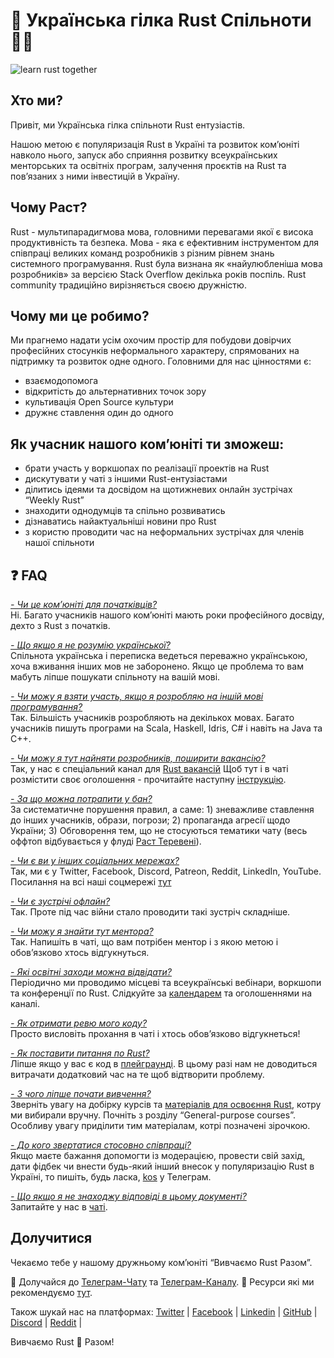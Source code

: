 # 🦀 Українська гілка Rust Спільноти 💙💛

![learn rust together](https://raw.githubusercontent.com/rust-lang-ua/learn_rust_together/b60b4f7155d7b00c58e1f8d8820f2bb23f82799e/asset/logo/Collage_2.jpg)

## Хто ми?
Привіт, ми Українська гілка спільноти Rust ентузіастів.

Нашою метою є популяризація Rust в Україні та розвиток ком’юніті навколо нього, запуск або сприяння розвитку всеукраїнських менторських та освітніх програм, залучення проєктів на Rust та пов’язаних з ними інвестицій в Україну. 

## Чому Раст?
Rust - мультипарадигмова мова, головними перевагами якої є висока продуктивність та безпека. Мова - яка є ефективним інструментом для співпраці великих команд розробників з різним рівнем знань системного програмування. Rust була визнана як «найулюбленіша мова розробників» за версією Stack Overflow декілька років поспіль. Rust community традиційно вирізняється своєю дружністю.

## Чому ми це робимо?
Ми прагнемо надати усім охочим простір для побудови довірчих професійних стосунків неформального характеру, спрямованих на підтримку та розвиток одне одного.
Головними для нас цінностями є:
- взаємодопомога 
- відкритість до альтернативних точок зору
- культивація Open Source культури
- дружнє ставлення один до одного

## Як учасник нашого ком’юніті ти зможеш:
- брати участь у воркшопах по реалізації проектів на Rust
- дискутувати у чаті з іншими Rust-ентузіастами
- ділитись ідеями та досвідом на щотижневих онлайн зустрічах  “Weekly Rust”
- знаходити однодумців та спільно розвиватись
- дізнаватись найактуальніші новини про Rust 
- з користю проводити час на неформальних зустрічах для членів нашої спільноти

## :question: FAQ

<ins>*- Чи це ком’юніті для початківців?*</ins><br/>
Ні. Багато учасників нашого ком’юніті мають роки професійного досвіду, дехто з Rust з початків.

<ins>*- Що якщо я не розумію української?*</ins><br/>
Спільнота українська і переписка ведеться переважно українською, хоча вживання інших мов не заборонено. Якщо це проблема то вам мабуть ліпше пошукати спільноту на вашій мові.

<ins>*- Чи можу я взяти участь, якщо я розробляю на іншій мові програмування?*</ins><br/>
Так. Більшість учасників розробляють на декількох мовах. Багато учасників пишуть програми на Scala, Haskell, Idris, C# і навіть на Java та C++. 

<ins>*- Чи можу я тут найняти розробників, поширити вакансію?*</ins><br/>
Так, у нас є спеціальний канал для [Rust вакансій](https://t.me/rust_jobs_ua) Щоб тут і в чаті розмістити  своє оголошення - прочитайте наступну [інструкцію](https://telegra.ph/Rust-Jobs-UA-08-04).

<ins>*- За що можна потрапити у бан?*</ins><br/>
За систематичне порушення правил, а саме: 1) зневажливе ставлення до інших учасників, образи, погрози; 2) пропаганда агресії щодо України; 3) Обговорення тем, що не стосуються тематики чату (весь оффтоп відбувається у флуді [Раст Теревені](https://t.me/rust_tereveni)).

<ins>*- Чи є ви у інших соціальних мережах?*</ins><br/> 
Так, ми є у Twitter, Facebook, Discord, Patreon, Reddit, LinkedIn, YouTube. Посилання на всі наші соцмережі [тут](https://t.me/rustlang_ua/2383) 

<ins>*- Чи є зустрічі офлайн?*</ins><br/>
Так. Проте під час війни стало проводити такі зустріч складніше. 

<ins>*- Чи можу я знайти тут ментора?*</ins><br/>
Так. Напишіть в чаті, що вам потрібен ментор і з якою метою і обов’язково хтось відгукнуться.

<ins>*- Які освітні заходи можна відвідати?*</ins><br/>
Періодично ми проводимо місцеві та всеукраїнські вебінари, воркшопи та конференції по Rust. Слідкуйте за [календарем](https://calendar.google.com/calendar/u/0?cid=OWpobWZuYTJmdjcyNjFxNjNzaDV1aHZhNWNAZ3JvdXAuY2FsZW5kYXIuZ29vZ2xlLmNvbQ) та оголошеннями на каналі.

<ins>*- Як отримати ревю мого коду?*</ins><br/>
Просто висловіть прохання в чаті і хтось обов’язково відгукнеться! 

<ins>*- Як поставити питання по Rust?*</ins><br/>
Ліпше якщо у вас є код в [плейграунді](https://play.rust-lang.org/). В цьому разі нам не доводиться витрачати додатковий час на те щоб відтворити проблему. 

<ins>*- З чого ліпше почати вивчення?*</ins><br/>
Зверніть увагу на добірку курсів та [матеріалів для освоєння Rust](https://github.com/rust-lang-ua/learn_rust_together), котру ми вибирали вручну. Почніть з розділу “General-purpose courses”. Особливу увагу приділити тим матеріалам, котрі позначені зірочкою. 

<ins>*- До кого звертатися стосовно співпраці?*</ins><br/>
 Якщо маєте бажання допомогти із модерацією, провести свій захід, дати фідбек чи внести будь-який інший внесок у популяризацію Rust в Україні, то пишіть, будь ласка, [kos](https://t.me/wandalen_me) у Телеграм. 

<ins>*- Що якщо я не знаходжу відповіді в цьому документі?*</ins><br/>
Запитайте у нас в [чаті](https://t.me/rustlang_ua).

## Долучитися
Чекаємо тебе у нашому дружньому ком’юніті “Вивчаємо Rust Разом”. 

💬 Долучайся до [Телеграм-Чату](https://t.me/rustlang_ua) та [Телеграм-Каналу](https://t.me/rustlang_ua).
📖 Ресурси які ми рекомендуємо [тут](https://github.com/rust-lang-ua/learn_rust_together). <br/>

Також шукай нас на платформах: 
[Twitter](https://twitter.com/LearnTogetherP)  | 
[Facebook](https://www.facebook.com/learntogetherpro) |
[Linkedin](https://www.linkedin.com/company/learn-together-pro) |
[GitHub](https://github.com/rust-lang-ua) |
[Discord](https://discord.com/invite/JVCZfTVf5A) |
[Reddit](https://www.reddit.com/r/rustlang_ua/) |
<br/>

Вивчаємо Rust 🦀 Разом!
